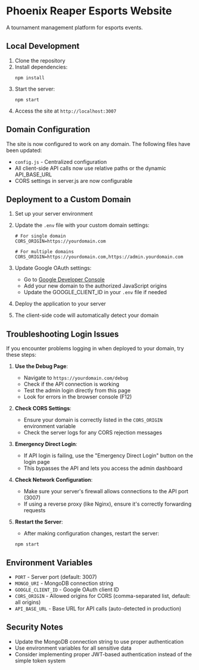 # Phoenix Reaper Esports Website

A tournament management platform for esports events.

## Local Development

1. Clone the repository
2. Install dependencies:
   ```
   npm install
   ```
3. Start the server:
   ```
   npm start
   ```
4. Access the site at `http://localhost:3007`

## Domain Configuration

The site is now configured to work on any domain. The following files have been updated:

- `config.js` - Centralized configuration
- All client-side API calls now use relative paths or the dynamic API_BASE_URL
- CORS settings in server.js are now configurable

## Deployment to a Custom Domain

1. Set up your server environment
2. Update the `.env` file with your custom domain settings:
   ```
   # For single domain
   CORS_ORIGIN=https://yourdomain.com
   
   # For multiple domains
   CORS_ORIGIN=https://yourdomain.com,https://admin.yourdomain.com
   ```

3. Update Google OAuth settings:
   - Go to [Google Developer Console](https://console.developers.google.com/)
   - Add your new domain to the authorized JavaScript origins
   - Update the GOOGLE_CLIENT_ID in your `.env` file if needed

4. Deploy the application to your server
5. The client-side code will automatically detect your domain

## Troubleshooting Login Issues

If you encounter problems logging in when deployed to your domain, try these steps:

1. **Use the Debug Page**:
   - Navigate to `https://yourdomain.com/debug`
   - Check if the API connection is working
   - Test the admin login directly from this page
   - Look for errors in the browser console (F12)

2. **Check CORS Settings**:
   - Ensure your domain is correctly listed in the `CORS_ORIGIN` environment variable
   - Check the server logs for any CORS rejection messages

3. **Emergency Direct Login**:
   - If API login is failing, use the "Emergency Direct Login" button on the login page
   - This bypasses the API and lets you access the admin dashboard

4. **Check Network Configuration**:
   - Make sure your server's firewall allows connections to the API port (3007)
   - If using a reverse proxy (like Nginx), ensure it's correctly forwarding requests

5. **Restart the Server**:
   - After making configuration changes, restart the server:
   ```
   npm start
   ```

## Environment Variables

- `PORT` - Server port (default: 3007)
- `MONGO_URI` - MongoDB connection string
- `GOOGLE_CLIENT_ID` - Google OAuth client ID
- `CORS_ORIGIN` - Allowed origins for CORS (comma-separated list, default: all origins)
- `API_BASE_URL` - Base URL for API calls (auto-detected in production)

## Security Notes

- Update the MongoDB connection string to use proper authentication
- Use environment variables for all sensitive data
- Consider implementing proper JWT-based authentication instead of the simple token system 